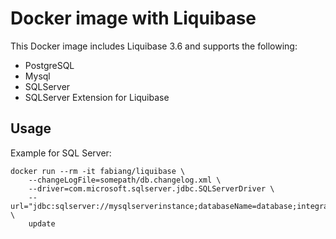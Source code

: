 # Docker image with Liquibase

This Docker image includes Liquibase 3.6 and supports the following:

- PostgreSQL
- Mysql
- SQLServer
- SQLServer Extension for Liquibase

## Usage

Example for SQL Server:

```
docker run --rm -it fabiang/liquibase \
    --changeLogFile=somepath/db.changelog.xml \
    --driver=com.microsoft.sqlserver.jdbc.SQLServerDriver \
    --url="jdbc:sqlserver://mysqlserverinstance;databaseName=database;integratedSecurity=false;" \
    update
```
